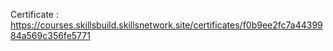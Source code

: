 Certificate : https://courses.skillsbuild.skillsnetwork.site/certificates/f0b9ee2fc7a4439984a569c356fe5771
